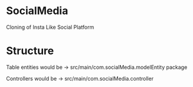 # SocialMedia
Cloning of Insta Like Social Platform

# Structure

Table entities would be -> src/main/com.socialMedia.modelEntity package

Controllers would be -> src/main/com.socialMedia.controller
